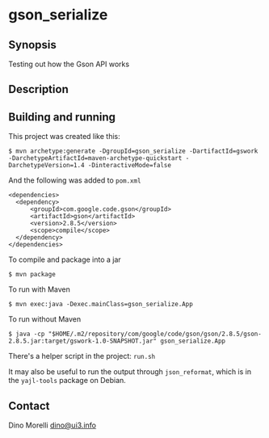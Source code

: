 # gson_serialize


## Synopsis

Testing out how the Gson API works


## Description


## Building and running

This project was created like this:

    $ mvn archetype:generate -DgroupId=gson_serialize -DartifactId=gswork -DarchetypeArtifactId=maven-archetype-quickstart -DarchetypeVersion=1.4 -DinteractiveMode=false

And the following was added to `pom.xml`

    <dependencies>
      <dependency>
          <groupId>com.google.code.gson</groupId>
          <artifactId>gson</artifactId>
          <version>2.8.5</version>
          <scope>compile</scope>
      </dependency>
    </dependencies>

To compile and package into a jar

    $ mvn package

To run with Maven

    $ mvn exec:java -Dexec.mainClass=gson_serialize.App

To run without Maven

    $ java -cp "$HOME/.m2/repository/com/google/code/gson/gson/2.8.5/gson-2.8.5.jar:target/gswork-1.0-SNAPSHOT.jar" gson_serialize.App

There's a helper script in the project: `run.sh`

It may also be useful to run the output through `json_reformat`, which is in
the `yajl-tools` package on Debian.


## Contact

Dino Morelli <dino@ui3.info>

